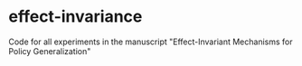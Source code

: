 # effect-invariance
Code for all experiments in the manuscript "Effect-Invariant Mechanisms for Policy Generalization"
